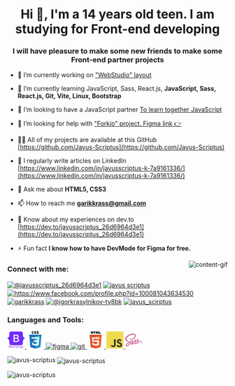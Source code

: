 <h1 align="center">Hi 👋, I'm a 14 years old teen. I am studying for Front-end developing</h1>
<h3 align="center">I will have pleasure to make some new friends to make some Front-end partner projects</h3>

<p align="left"></p>

<p align="left"> <a href="https://github.com/ryo-ma/github-profile-trophy"></a> </p>

- 🔭 I’m currently working on ["WebStudio" layout](https://github.com/Javus-Scriptus/WebStudio)

- 🌱 I’m currently learning JavaScript, Sass, React.js, **JavaScript, Sass, React.js, Git, Vite, Linux, Bootstrap**

- 👯 I’m looking to have a JavaScript partner [To learn together JavaScript](https://github.com/Javus-Scriptus/JavaScript)

- 🤝 I’m looking for help with ["Forkio" project. Figma link 👉](https://www.figma.com/design/EXppaZgZl1u4kEYo5QubLI/Forkio?node-id=0-1&node-type=canvas&m=dev)

- 👨‍💻 All of my projects are available at this GitHub [https://github.com/Javus-Scriptus](https://github.com/Javus-Scriptus)

- 📝 I regularly write articles on LinkedIn [https://www.linkedin.com/in/javusscriptus-k-7a9161336/](https://www.linkedin.com/in/javusscriptus-k-7a9161336/)

- 💬 Ask me about **HTML5, CSS3**

- 📫 How to reach me **garikkrass@gmail.com**

- 📄 Know about my experiences on dev.to [https://dev.to/javusscriptus_26d6964d3e1](https://dev.to/javusscriptus_26d6964d3e1)

- ⚡ Fun fact **I know how to have DevMode for Figma for free.**

<img align="right" src="https://media4.giphy.com/media/v1.Y2lkPTc5MGI3NjExMDk5YjZvM3hlcjlhbTRqYmNhZDY3ZWw2YjdtdTZ5bzF2NTg2ZDg5OSZlcD12MV9pbnRlcm5hbF9naWZfYnlfaWQmY3Q9cw/juua9i2c2fA0AIp2iq/giphy.webp" alt="content-gif">


<h3 align="left">Connect with me:</h3>
<p align="left">
<a href="https://dev.to/@javusscriptus_26d6964d3e1" target="blank"><img align="center" src="https://raw.githubusercontent.com/rahuldkjain/github-profile-readme-generator/master/src/images/icons/Social/devto.svg" alt="@javusscriptus_26d6964d3e1" height="30" width="40" /></a>
<a href="https://linkedin.com/in/javus scriptus" target="blank"><img align="center" src="https://raw.githubusercontent.com/rahuldkjain/github-profile-readme-generator/master/src/images/icons/Social/linked-in-alt.svg" alt="javus scriptus" height="30" width="40" /></a>
<a href="https://fb.com/https://www.facebook.com/profile.php?id=100081043634530" target="blank"><img align="center" src="https://raw.githubusercontent.com/rahuldkjain/github-profile-readme-generator/master/src/images/icons/Social/facebook.svg" alt="https://www.facebook.com/profile.php?id=100081043634530" height="30" width="40" /></a>
<a href="https://instagram.com/garikkrass" target="blank"><img align="center" src="https://raw.githubusercontent.com/rahuldkjain/github-profile-readme-generator/master/src/images/icons/Social/instagram.svg" alt="garikkrass" height="30" width="40" /></a>
<a href="https://www.youtube.com/c/@igorkrasylnikov-ty8bk" target="blank"><img align="center" src="https://raw.githubusercontent.com/rahuldkjain/github-profile-readme-generator/master/src/images/icons/Social/youtube.svg" alt="@igorkrasylnikov-ty8bk" height="30" width="40" /></a>
<a href="https://discord.gg/javus_scirptus" target="blank"><img align="center" src="https://raw.githubusercontent.com/rahuldkjain/github-profile-readme-generator/master/src/images/icons/Social/discord.svg" alt="javus_scirptus" height="30" width="40" /></a>
</p>

<h3 align="left">Languages and Tools:</h3>
<p align="left"> <a href="https://getbootstrap.com" target="_blank" rel="noreferrer"> <img src="https://raw.githubusercontent.com/devicons/devicon/master/icons/bootstrap/bootstrap-plain-wordmark.svg" alt="bootstrap" width="40" height="40"/> </a> <a href="https://www.w3schools.com/css/" target="_blank" rel="noreferrer"> <img src="https://raw.githubusercontent.com/devicons/devicon/master/icons/css3/css3-original-wordmark.svg" alt="css3" width="40" height="40"/> </a> <a href="https://www.figma.com/" target="_blank" rel="noreferrer"> <img src="https://www.vectorlogo.zone/logos/figma/figma-icon.svg" alt="figma" width="40" height="40"/> </a> <a href="https://git-scm.com/" target="_blank" rel="noreferrer"> <img src="https://www.vectorlogo.zone/logos/git-scm/git-scm-icon.svg" alt="git" width="40" height="40"/> </a> <a href="https://www.w3.org/html/" target="_blank" rel="noreferrer"> <img src="https://raw.githubusercontent.com/devicons/devicon/master/icons/html5/html5-original-wordmark.svg" alt="html5" width="40" height="40"/> </a> <a href="https://developer.mozilla.org/en-US/docs/Web/JavaScript" target="_blank" rel="noreferrer"> <img src="https://raw.githubusercontent.com/devicons/devicon/master/icons/javascript/javascript-original.svg" alt="javascript" width="40" height="40"/> </a> <a href="https://sass-lang.com" target="_blank" rel="noreferrer"> <img src="https://raw.githubusercontent.com/devicons/devicon/master/icons/sass/sass-original.svg" alt="sass" width="40" height="40"/> </a> </p>

<p><img align="left" src="https://github-readme-stats.vercel.app/api/top-langs?username=javus-scriptus&show_icons=true&locale=en&layout=compact" alt="javus-scriptus" /></p>

<p>&nbsp;<img align="center" src="https://github-readme-stats.vercel.app/api?username=javus-scriptus&show_icons=true&locale=en" alt="javus-scriptus" /></p>

<p><img align="center" src="https://github-readme-streak-stats.herokuapp.com/?user=javus-scriptus&" alt="javus-scriptus" /></p>
